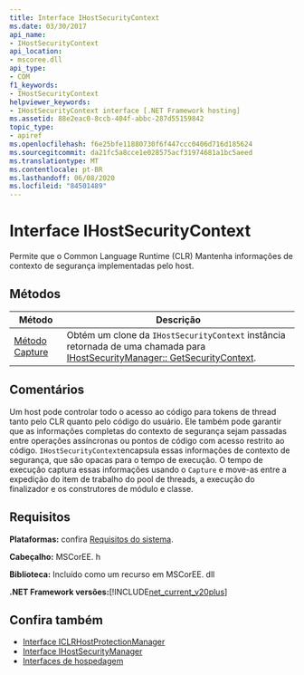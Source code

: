 ```yaml
---
title: Interface IHostSecurityContext
ms.date: 03/30/2017
api_name:
- IHostSecurityContext
api_location:
- mscoree.dll
api_type:
- COM
f1_keywords:
- IHostSecurityContext
helpviewer_keywords:
- IHostSecurityContext interface [.NET Framework hosting]
ms.assetid: 88e2eac0-8ccb-404f-abbc-287d55159842
topic_type:
- apiref
ms.openlocfilehash: f6e25bfe11880730f6f447ccc0406d716d185624
ms.sourcegitcommit: da21fc5a8cce1e028575acf31974681a1bc5aeed
ms.translationtype: MT
ms.contentlocale: pt-BR
ms.lasthandoff: 06/08/2020
ms.locfileid: "84501489"
---
```

# <a name="ihostsecuritycontext-interface"></a>Interface IHostSecurityContext
Permite que o Common Language Runtime (CLR) Mantenha informações de contexto de segurança implementadas pelo host.  
  
## <a name="methods"></a>Métodos  
  
|Método|Descrição|  
|------------|-----------------|  
|[Método Capture](ihostsecuritycontext-capture-method.md)|Obtém um clone da `IHostSecurityContext` instância retornada de uma chamada para [IHostSecurityManager:: GetSecurityContext](ihostsecuritymanager-getsecuritycontext-method.md).|  
  
## <a name="remarks"></a>Comentários  
 Um host pode controlar todo o acesso ao código para tokens de thread tanto pelo CLR quanto pelo código do usuário. Ele também pode garantir que as informações completas do contexto de segurança sejam passadas entre operações assíncronas ou pontos de código com acesso restrito ao código. `IHostSecurityContext`encapsula essas informações de contexto de segurança, que são opacas para o tempo de execução. O tempo de execução captura essas informações usando o `Capture` e move-as entre a expedição do item de trabalho do pool de threads, a execução do finalizador e os construtores de módulo e classe.  
  
## <a name="requirements"></a>Requisitos  
 **Plataformas:** confira [Requisitos do sistema](../../get-started/system-requirements.md).  
  
 **Cabeçalho:** MSCorEE. h  
  
 **Biblioteca:** Incluído como um recurso em MSCorEE. dll  
  
 **.NET Framework versões:**[!INCLUDE[net_current_v20plus](../../../../includes/net-current-v20plus-md.md)]  
  
## <a name="see-also"></a>Confira também

- [Interface ICLRHostProtectionManager](iclrhostprotectionmanager-interface.md)
- [Interface IHostSecurityManager](ihostsecuritymanager-interface.md)
- [Interfaces de hospedagem](hosting-interfaces.md)
